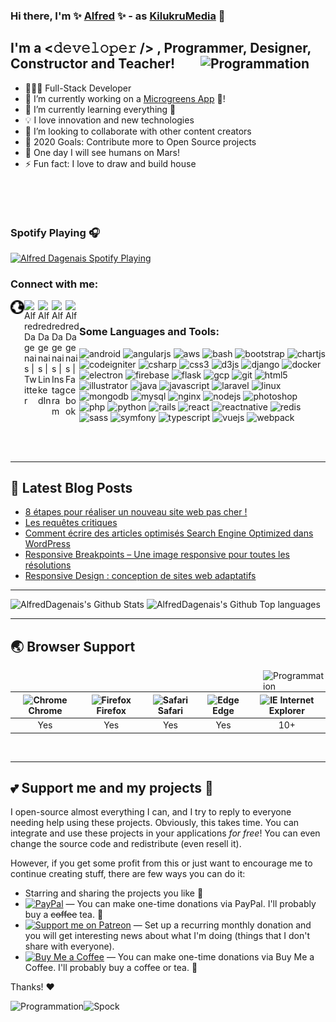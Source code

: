 ### Hi there, I'm ✨ [Alfred][website] ✨ - as [KilukruMedia][websitekm] 👋 

## I'm a <𝚍𝚎𝚟𝚎𝚕𝚘𝚙𝚎𝚛 /> , Programmer, Designer, Constructor and Teacher! <img align="right" src="https://i.giphy.com/media/LmNwrBhejkK9EFP504/200w.webp" alt="Programmation" width="200" />
- 👨🏻‍💻 Full-Stack Developer
- 🔭 I’m currently working on a [Microgreens App][websitemtp] 🌱!
- 🌱 I’m currently learning everything 🤣
- 💡 I love innovation and new technologies
- 👯 I’m looking to collaborate with other content creators
- 🥅 2020 Goals: Contribute more to Open Source projects
- 🚀 One day I will see humans on Mars!
- ⚡ Fun fact: I love to draw and build house

<br />

<img src="https://i.giphy.com/media/xUA7bewHfD6pAnmxVK/200w.webp" alt="" width="169" /><img src="https://i.giphy.com/media/xUA7bewHfD6pAnmxVK/200w.webp" alt="" width="169" /><img src="https://i.giphy.com/media/xUA7bewHfD6pAnmxVK/200w.webp" alt="" width="169" /><img  src="https://i.giphy.com/media/xUA7bewHfD6pAnmxVK/200w.webp" alt="" width="169" /><img src="https://i.giphy.com/media/xUA7bewHfD6pAnmxVK/200w.webp" alt="" width="169" />

### Spotify Playing 🎧
[<img src="https://now-playing-alfreddagenais.vercel.app/api/spotify-playing" alt="Alfred Dagenais Spotify Playing" width="350" />](https://open.spotify.com/user/223z2erxpsvvicijn6b4h46uy)

### Connect with me:

[<img align="left" alt="AlfredDagenais.com" width="22px" src="https://raw.githubusercontent.com/iconic/open-iconic/master/svg/globe.svg" />][website]
[<img align="left" alt="AlfredDagenais | Twitter" width="22px" src="https://cdn.jsdelivr.net/npm/simple-icons@v3/icons/twitter.svg" />][twitter]
[<img align="left" alt="AlfredDagenais | LinkedIn" width="22px" src="https://cdn.jsdelivr.net/npm/simple-icons@v3/icons/linkedin.svg" />][linkedin]
[<img align="left" alt="AlfredDagenais | Instagram" width="22px" src="https://cdn.jsdelivr.net/npm/simple-icons@v3/icons/instagram.svg" />][instagram]
[<img align="left" alt="AlfredDagenais | Facebook" width="22px" src="https://cdn.jsdelivr.net/npm/simple-icons@v3/icons/facebook.svg" />][facebook]

<br />

### Some Languages and Tools:

<p align="left"><img src="https://devicons.github.io/devicon/devicon.git/icons/android/android-original-wordmark.svg" alt="android" width="40" height="40"/> <img src="https://devicons.github.io/devicon/devicon.git/icons/angularjs/angularjs-original.svg" alt="angularjs" width="40" height="40"/> <img src="https://devicons.github.io/devicon/devicon.git/icons/amazonwebservices/amazonwebservices-original-wordmark.svg" alt="aws" width="40" height="40"/> <img src="https://www.vectorlogo.zone/logos/gnu_bash/gnu_bash-icon.svg" alt="bash" width="40" height="40"/> <img src="https://devicons.github.io/devicon/devicon.git/icons/bootstrap/bootstrap-plain.svg" alt="bootstrap" width="40" height="40"/> <img src="https://www.chartjs.org/media/logo-title.svg" alt="chartjs" width="40" height="40"/> <img src="https://cdn.worldvectorlogo.com/logos/codeigniter.svg" alt="codeigniter" width="40" height="40"/> <img src="https://devicons.github.io/devicon/devicon.git/icons/csharp/csharp-original.svg" alt="csharp" width="40" height="40"/> <img src="https://devicons.github.io/devicon/devicon.git/icons/css3/css3-original-wordmark.svg" alt="css3" width="40" height="40"/> <img src="https://devicons.github.io/devicon/devicon.git/icons/d3js/d3js-original.svg" alt="d3js" width="40" height="40"/> <img src="https://devicons.github.io/devicon/devicon.git/icons/django/django-original.svg" alt="django" width="40" height="40"/> <img src="https://devicons.github.io/devicon/devicon.git/icons/docker/docker-original-wordmark.svg" alt="docker" width="40" height="40"/> <img src="https://devicons.github.io/devicon/devicon.git/icons/electron/electron-original.svg" alt="electron" width="40" height="40"/> <img src="https://www.vectorlogo.zone/logos/firebase/firebase-icon.svg" alt="firebase" width="40" height="40"/> <img src="https://www.vectorlogo.zone/logos/pocoo_flask/pocoo_flask-icon.svg" alt="flask" width="40" height="40"/> <img src="https://www.vectorlogo.zone/logos/google_cloud/google_cloud-icon.svg" alt="gcp" width="40" height="40"/> <img src="https://www.vectorlogo.zone/logos/git-scm/git-scm-icon.svg" alt="git" width="40" height="40"/> <img src="https://devicons.github.io/devicon/devicon.git/icons/html5/html5-original-wordmark.svg" alt="html5" width="40" height="40"/> <img src="https://www.vectorlogo.zone/logos/adobe_illustrator/adobe_illustrator-icon.svg" alt="illustrator" width="40" height="40"/> <img src="https://devicons.github.io/devicon/devicon.git/icons/java/java-original-wordmark.svg" alt="java" width="40" height="40"/> <img src="https://devicons.github.io/devicon/devicon.git/icons/javascript/javascript-original.svg" alt="javascript" width="40" height="40"/> <img src="https://devicons.github.io/devicon/devicon.git/icons/laravel/laravel-plain-wordmark.svg" alt="laravel" width="40" height="40"/> <img src="https://devicons.github.io/devicon/devicon.git/icons/linux/linux-original.svg" alt="linux" width="40" height="40"/> <img src="https://devicons.github.io/devicon/devicon.git/icons/mongodb/mongodb-original-wordmark.svg" alt="mongodb" width="40" height="40"/> <img src="https://devicons.github.io/devicon/devicon.git/icons/mysql/mysql-original-wordmark.svg" alt="mysql" width="40" height="40"/> <img src="https://devicons.github.io/devicon/devicon.git/icons/nginx/nginx-original.svg" alt="nginx" width="40" height="40"/> <img src="https://devicons.github.io/devicon/devicon.git/icons/nodejs/nodejs-original-wordmark.svg" alt="nodejs" width="40" height="40"/> <img src="https://devicons.github.io/devicon/devicon.git/icons/photoshop/photoshop-plain.svg" alt="photoshop" width="40" height="40"/> <img src="https://devicons.github.io/devicon/devicon.git/icons/php/php-original.svg" alt="php" width="40" height="40"/> <img src="https://devicons.github.io/devicon/devicon.git/icons/python/python-original.svg" alt="python" width="40" height="40"/> <img src="https://devicons.github.io/devicon/devicon.git/icons/rails/rails-original-wordmark.svg" alt="rails" width="40" height="40"/> <img src="https://devicons.github.io/devicon/devicon.git/icons/react/react-original-wordmark.svg" alt="react" width="40" height="40"/> <img src="https://reactnative.dev/img/header_logo.svg" alt="reactnative" width="40" height="40"/> <img src="https://devicons.github.io/devicon/devicon.git/icons/redis/redis-original-wordmark.svg" alt="redis" width="40" height="40"/> <img src="https://devicons.github.io/devicon/devicon.git/icons/sass/sass-original.svg" alt="sass" width="40" height="40"/> <img src="https://symfony.com/logos/symfony_black_03.svg" alt="symfony" width="40" height="40"/> <img src="https://devicons.github.io/devicon/devicon.git/icons/typescript/typescript-original.svg" alt="typescript" width="40" height="40"/> <img src="https://devicons.github.io/devicon/devicon.git/icons/vuejs/vuejs-original-wordmark.svg" alt="vuejs" width="40" height="40"/> <img src="https://devicons.github.io/devicon/devicon.git/icons/webpack/webpack-original.svg" alt="webpack" width="40" height="40"/></p>

<br /><br />

---

## 📕 Latest Blog Posts
<!-- BLOG-POST-LIST:START -->
- [8 étapes pour réaliser un nouveau site web pas cher !](https://www.alfreddagenais.com/8-etapes-nouveau-site-web-pas-cher/)
- [Les requêtes critiques](https://www.alfreddagenais.com/les-requetes-critiques/)
- [Comment écrire des articles optimisés Search Engine Optimized dans WordPress](https://www.alfreddagenais.com/ecrire-articles-optimises-seo-wordpress/)
- [Responsive Breakpoints – Une image responsive pour toutes les résolutions](https://www.alfreddagenais.com/responsive-breakpoints-image-responsive-toutes-resolutions/)
- [Responsive Design : conception de sites web adaptatifs](https://www.alfreddagenais.com/responsive-design-conception-de-sites-web-adaptatifs/)
<!-- BLOG-POST-LIST:END -->

---

<img alt="AlfredDagenais's Github Stats" src="https://github-readme-stats.vercel.app/api?username=alfreddagenais&show_icons=true&hide_border=true" />

<img alt="AlfredDagenais's Github Top languages" src="https://github-readme-stats.vercel.app/api/top-langs/?username=alfreddagenais&layout=compact&hide_border=true" />

---

## 🌏 Browser Support

<img align="right" src="https://i.giphy.com/media/26ufdipQqU2lhNA4g/giphy.webp" alt="Programmation" width="100" />

| <img src="https://user-images.githubusercontent.com/1215767/34348387-a2e64588-ea4d-11e7-8267-a43365103afe.png" alt="Chrome" width="16px" height="16px" /> Chrome | <img src="https://user-images.githubusercontent.com/1215767/34348383-9e7ed492-ea4d-11e7-910c-03b39d52f496.png" alt="Firefox" width="16px" height="16px" /> Firefox | <img src="https://user-images.githubusercontent.com/1215767/34348394-a981f892-ea4d-11e7-9156-d128d58386b9.png" alt="Safari" width="16px" height="16px" /> Safari | <img src="https://user-images.githubusercontent.com/1215767/34348380-93e77ae8-ea4d-11e7-8696-9a989ddbbbf5.png" alt="Edge" width="16px" height="16px" /> Edge | <img src="https://user-images.githubusercontent.com/1215767/34348590-250b3ca2-ea4f-11e7-9efb-da953359321f.png" alt="IE" width="16px" height="16px" /> Internet Explorer |
| :---------: | :---------: | :---------: | :---------: | :---------: |
| Yes | Yes | Yes | Yes | 10+ |

<br />

---

## 💕 Support me and my projects :sparkling_heart:

I open-source almost everything I can, and I try to reply to everyone needing help using these projects. Obviously,
this takes time. You can integrate and use these projects in your applications *for free*! You can even change the source code and redistribute (even resell it).

However, if you get some profit from this or just want to encourage me to continue creating stuff, there are few ways you can do it:

 - Starring and sharing the projects you like :rocket:
 - [![PayPal](https://alfreddagenais.github.io/badges/paypal.svg)][paypal-donations] — You can make one-time donations via PayPal. I'll probably buy a ~~coffee~~ tea. :tea:
 - [![Support me on Patreon](https://alfreddagenais.github.io/badges/patreon.svg)][patreon] — Set up a recurring monthly donation and you will get interesting news about what I'm doing (things that I don't share with everyone).
 - [![Buy Me a Coffee](https://alfreddagenais.github.io/badges/buymeacoffee-sm.svg)][buymeacoffee] — You can make one-time donations via Buy Me a Coffee. I'll probably buy a coffee or tea. :tea:

Thanks! :heart:

<img src="https://i.giphy.com/media/W0crByKlXhLlC/200.webp" alt="Programmation" width="200" /><img src="https://media3.giphy.com/media/RgAl2ESJFnIQ0/giphy.gif" alt="Spock" width="200" />

[website]: https://AlfredDagenais.com
[twitter]: https://twitter.com/ProgrammeurWeb
[facebook]: https://facebook.com/AlfredDagenaisWeb/
[instagram]: https://instagram.com/alfreddagenaisweb
[linkedin]: https://linkedin.com/in/AlfredDagenais
[websitekm]: https://KilukruMedia.com
[websitemtp]: https://mangetespousses.com
[paypal-donations]: https://paypal.me/AlfredDagenais
[patreon]: https://www.patreon.com/alfreddagenais
[buymeacoffee]: https://www.buymeacoffee.com/AlfredDagenais
